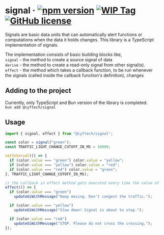 # signal &middot; [![npm version](https://img.shields.io/badge/npm-v0.1.2-red.svg)](https://www.npmjs.com/package/@cyftech/signal) [![WIP Tag](https://img.shields.io/badge/status-WIP-yellow.svg)](https://github.com/cyftec/signal/blob/main/package.json) [![GitHub license](https://img.shields.io/badge/license-MIT-blue.svg)](https://github.com/cyftec/signal/blob/main/LICENSE)

Signals are basic data units that can automatically alert functions or computations when the data it holds changes.
This library is a TypeScript implementation of signals.

The implementation consists of basic building blocks like,
<br>
`signal` - the method to create a source signal of data
<br>
`derive` - the method to create a read-only signal from other signal(s).
<br>
`effect` - the method which takes a callback function, to be run whenever the signals (called inside the callback function's definition), changes

## Adding to the project

Currently, only TypeScript and Bun version of the library is completed.
<br>
`bun add @cyftech/signal`

## Usage

```ts
import { signal, effect } from "@cyftech/signal";

const color = signal("green");
const TRAFFIC_LIGHT_CHANGE_CUTOFF_IN_MS = 10000;

setInterval(() => {
  if (color.value === "green") color.value = "yellow";
  if (color.value === "yellow") color.value = "red";
  if (color.value === "red") color.value = "green";
}, TRAFFIC_LIGHT_CHANGE_CUTOFF_IN_MS);

// the callback in effect method gets executed every time the value of 'color' signal changes
effect(() => {
  if (color.value === "green")
    updateUiWithMessage("Keep moving. Don't congest the traffic.");

  if (color.value === "yellow")
    updateUiWithMessage("Slow down! Signal is about to stop.");

  if (color.value === "red")
    updateUiWithMessage("STOP. Please do not cross the crossing.");
});
```
